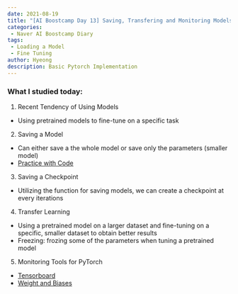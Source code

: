 ```yaml
---
date: 2021-08-19
title: "[AI Boostcamp Day 13] Saving, Transfering and Monitoring Models"
categories: 
 - Naver AI Boostcamp Diary
tags:
 - Loading a Model
 - Fine Tuning
author: Hyeong
description: Basic Pytorch Implementation
---
```


### What I studied today:
1. Recent Tendency of Using Models
- Using pretrained models to fine-tune on a specific task

2. Saving a Model
- Can either save a the whole model or save only the parameters (smaller model)
- [Practice with Code](https://github.com/hyeong01/hyeong01.github.io/blob/master/example_code_stoarge/Saving_a_Model.ipynb
)

3. Saving a Checkpoint
- Utilizing the function for saving models, we can create a checkpoint at every iterations

4. Transfer Learning
- Using a pretrained model on a larger dataset and fine-tuning on a specific, smaller dataset to obtain better results
- Freezing: frozing some of the parameters when tuning a pretrained model

5. Monitoring Tools for PyTorch
- [Tensorboard](https://hyeong01.github.io/deep%20learning%20visualization/Basic-Tensorboard-with-Code/)
- [Weight and Biases](https://hyeong01.github.io/deep%20learning%20visualization/Basic-Tensorboard-with-Code-copy/)

